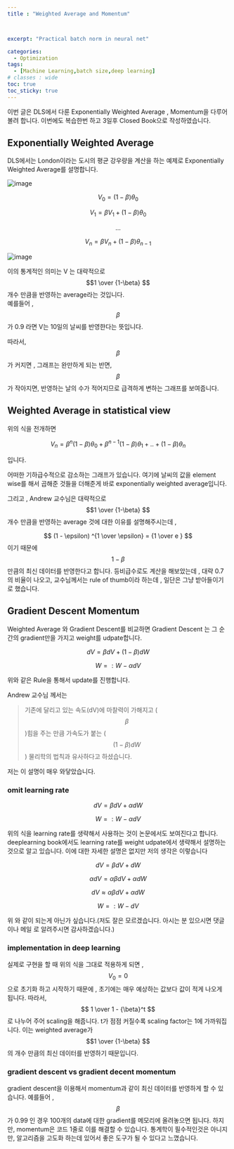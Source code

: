```yaml
---
title : "Weighted Average and Momentum"



excerpt: "Practical batch norm in neural net"

categories:
  - Optimization
tags:
  - [Machine Learning,batch size,deep learning]
# classes : wide
toc: true
toc_sticky: true
---
```

이번 글은 DLS에서 다룬 Exponentially Weighted Average , Momentum을 다루어 볼려 합니다. 이번에도 복습한번 하고 3일후 Closed Book으로 작성하였습니다.

## Exponentially  Weighted Average

DLS에서는 London이라는 도시의 평균 강우량을 계산을 하는 예제로 Exponentially  Weighted Average를 설명합니다.

![image](https://user-images.githubusercontent.com/50165842/147940628-ee8eafe9-4ec7-4d85-88bd-4051da795128.png)



$$ V_0 =  (1-\beta) \theta_0  $$

$$ V_1 =  \beta V_1 + (1 - \beta ) \theta_{0} $$

$$... $$

$$ V_n =  \beta V_n + (1 - \beta ) \theta_{n-1} $$  

![image](https://user-images.githubusercontent.com/50165842/147940701-fad10109-5d98-4c94-a202-9b47944b59f3.png)



이의 통계적인 의미는 V 는 대략적으로 $$1 \over {1-\beta} $$ 개수 만큼을 반영하는 average라는 것입니다.   
예를들어 , $$\beta$$ 가 0.9 라면 V는 10일의 날씨를 반영한다는 뜻입니다.

따라서, $$\beta$$ 가 커지면 , 그래프는 완만하게 되는 반면, $$\beta$$ 가 작아지면, 반영하는 날의 수가 적어지므로 급격하게 변하는 그래프를 보여줍니다.

## Weighted Average in statistical view

위의 식을 전개하면 

$$ V_n =  {\beta}^n (1-\beta) \theta_0 +{\beta}^{n-1}  (1 - \beta ) \theta_{1} + .. +  (1 - \beta ) \theta_{n}$$  

입니다. 

어떠한 기하급수적으로 감소하는 그래프가 있습니다. 여기에 날씨의 값을 element wise를 해서 곱해준 것들을 더해준게 바로 exponentially weighted average입니다. 

그리고 , Andrew 교수님은 대략적으로 $$1 \over {1-\beta} $$ 개수 만큼을 반영하는 average 것에 대한 이유를 설명해주시는데 , 

$$ (1 - \epsilon) ^{1 \over \epsilon} = {1 \over e } $$ 이기 때문에 $$ {1-\beta} $$ 만큼의 최신 데이터를 반영한다고 합니다. 등비급수로도 계산을 해보았는데 ,  대략 0.7의 비율이 나오고, 교수님께서는 rule of thumb이라 하는데 , 일단은 그냥 받아들이기로 했습니다.



## Gradient Descent Momentum

Weighted Average 와 Gradient Descent를 비교하면 Gradient Descent 는 그 순간의 gradient만을 가지고 weight를 udpate합니다.



$$dV = \beta dV + (1 - \beta ) dW $$ 

$$ W = : W - \alpha dV $$

위와 같은 Rule을 통해서 update를 진행합니다.  

Andrew 교수님 께서는 

> 기존에 달리고 있는 속도(dV)에 마찰력이 가해지고 ($$\beta$$ )힘을 주는 만큼 가속도가 붙는 ( $$(1 - \beta ) dW $$)  물리학의 법칙과 유사하다고 하셨습니다. 

저는 이 설명이 매우 와닿았습니다.

### omit learning rate

$$dV = \beta dV + \alpha dW $$ 

$$ W = : W -  \alpha dV $$

위의 식을 learning rate를 생략해서 사용하는 것이 논문에서도 보여진다고 합니다. deeplearning book에서도 learning rate를 weight udpate에서 생략해서 설명하는 것으로 알고 있습니다.  이에 대한 자세한 설명은 없지만 저의 생각은 이렇습니다

 $$dV = \beta dV +  dW $$ 

$$\alpha dV = \alpha \beta dV +  \alpha dW $$ 

$$ dV \approx \alpha \beta dV +  \alpha dW $$ 

$$ W = : W -  dV $$

위 와 같이 되는게 아닌가 싶습니다.(저도 잘은 모르겠습니다. 아시는 분 있으시면 댓글이나 메일 로 알려주시면 감사하겠습니다.)

### implementation in deep learning



실제로 구현을 할 때 위의 식을 그대로 적용하게  되면 , $$ V_0 = 0$$ 으로 초기화 하고 시작하기 때문에 , 초기에는 매우 예상하는 값보다 값이 적게 나오게 됩니다. 따라서, $$ 1 \over 1 - {\beta}^t $$ 로 나누어 주어 scaling을 해줍니다. t가 점점 커질수록  scaling factor는 1에 가까워집니다. 이는  weighted average가 $$1 \over {1-\beta} $$  의 개수 만큼의 최신 데이터를 반영하기 때문입니다.

### gradient descent vs gradient decent momentum

gradient descent을 이용해서 momentum과 같이 최신 데이터를 반영하게 할 수 있습니다. 예를들어 ,$$\beta$$ 가 0.99 인 경우 100개의 data에 대한 gradient를 메모리에 올려놓으면 됩니다.  하지만, momentum은 코드 1줄로 이를 해결할 수 있습니다. 통계학이 필수적인것은 아니지만, 알고리즘을 고도화 하는데 있어서 좋은 도구가 될 수 있다고 느꼈습니다.

